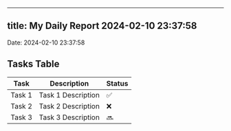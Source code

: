 
---
title: My Daily Report 2024-02-10 23:37:58
---

Date: 2024-02-10 23:37:58

## Tasks Table

| Task | Description | Status |
|------|-------------|--------|
| Task 1 | Task 1 Description | ✅ |
| Task 2 | Task 2 Description | ❌ |
| Task 3 | Task 3 Description | 🔜 |
